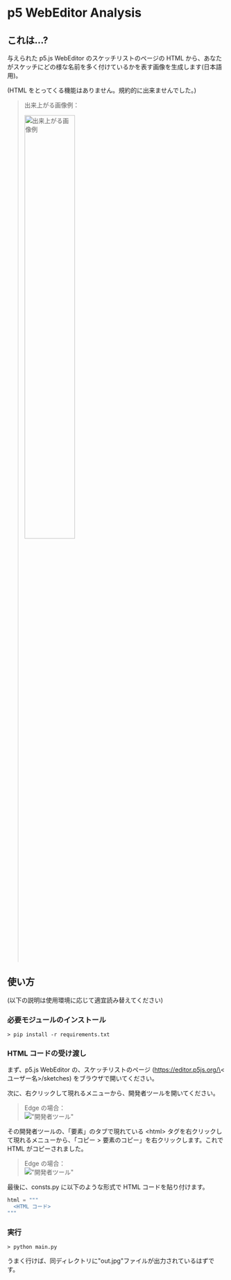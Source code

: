 # p5 WebEditor Analysis

## これは...?

与えられた p5.js WebEditor のスケッチリストのページの HTML から、あなたがスケッチにどの様な名前を多く付けているかを表す画像を生成します(日本語用)。

(HTML をとってくる機能はありません。規約的に出来ませんでした。)

> 出来上がる画像例：
>
> <img alt="出来上がる画像例" src="doc%5Cmyout.jpg" width="50%">

## 使い方

(以下の説明は使用環境に応じて適宜読み替えてください)

### 必要モジュールのインストール

```
> pip install -r requirements.txt
```

### HTML コードの受け渡し

まず、p5.js WebEditor の、スケッチリストのページ (https://editor.p5js.org/\<ユーザー名\>/sketches) をブラウザで開いてください。

次に、右クリックして現れるメニューから、開発者ツールを開いてください。

> Edge の場合：  
> !["開発者ツール"](doc%5Ctool.jpg)

その開発者ツールの、「要素」のタブで現れている \<html\> タグを右クリックして現れるメニューから、「コピー > 要素のコピー」を右クリックします。これで HTML がコピーされました。

> Edge の場合：  
> !["開発者ツール"](doc%5Ccopy.jpg)

最後に、consts.py に以下のような形式で HTML コードを貼り付けます。

```python
html = """
  <HTML コード>
"""
```

### 実行

```
> python main.py
```

うまく行けば、同ディレクトリに"out.jpg"ファイルが出力されているはずです。
